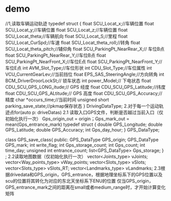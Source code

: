 # demo
//1,读取车辆运动轨迹
typedef struct {
    float SCU_Locat_x;//车辆位置
    float SCU_Locat_y;//车辆位置
    float SCU_Locat_z;//车辆位置
    float SCU_Locat_theta;//车辆航向
    float SCU_Locat_S;//里程
    float SCU_Locat_CurSpd;//车速
    float SCU_Locat_theta_roll;//转角 
    float SCU_Locat_theta_pitch;//辅仰角
    float SCU_ParkingPt_NearRear_X;// 车位B点
    float SCU_ParkingPt_NearRear_Y;//车位B点
    float SCU_ParkingPt_NearFront_X;//车位E点
    float SCU_ParkingPt_NearFront_Y;//车位E点
    int AVM_Slot_Type;//车位形状
    int CDU_Slot_Type;//车位属性
    int VCU_CurrentGearLev;//当前挡位
    float EPS_SAS_SteeringAngle;//方向转角
    int BCM_DriverDroorLockSt;//  锁车状态
    int power_Model;// 下电状态
    float CDU_SCU_GPS_LONG_itude;// GPS 经度
    float CDU_SCU_GPS_Latitude;//纬度
    float CDU_SCU_GPS_ALtitude;// GPS 高度
    float CDU_SCU_GPS_Accuracy;//精度
    char *occurs_time;//当前时间
	  unsigned short parking_save_state;//pkmap保存状态
} DrivingDataType;
2.对于每一个运动轨迹点for(auto p: driveDatas)
2.1 读取入口GPS文件，判断是否越过当前入口（仅初始化执行一次）
Gps_origin_out = origin；Gps_mark_out = mean(Gps_entrance_mark)
typedef struct
{
	double GPS_Longitude;
	double GPS_Latitude;
	double GPS_Accuracy;
    int Gps_day_hour;
} GPS_DataType;

class GPS_save_class{
public:
	GPS_DataType GPS_origin;
	GPS_DataType GPS_mark;
	int write_flag;
	int Gps_storage_count;
	int Gps_count;
	int time_day;
	unsigned int entrance_count;
	list<GPS_DataType> Gps_storage;
} ;
2.2读取地图数据（仅初始化执行一次）
vector<Joints_type> vJoints;
vector<Way_points_type> vWay_points;
vector<Slots_type> vSlots;
vector<Slots_type> vSlots_RT;
vector<Landmarks_type> vLandmarks;
2.3根据drivedata和GPS_origin，GPS_entrance，根据地理坐标系下的GPS位置以及scu的位置将其转化为对应的东北天坐标系下ENU的位置
仅当GPS_origin，GPS_entrance_mark之间的距离在small或者medium_range时，才开始计算变化矩阵
